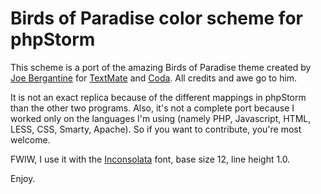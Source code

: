 Birds of Paradise color scheme for phpStorm
==========================
This scheme is a port of the amazing Birds of Paradise theme created by [Joe Bergantine](http://joebergantine.com) for [TextMate](http://joebergantine.com/werkstatt/birds-of-paradise-for-textmate) and [Coda](http://joebergantine.com/werkstatt/birds-of-paradise). All credits and awe go to him.

It is not an exact replica because of the different mappings in phpStorm than the other two programs. Also, it's not a complete port because I worked only on the languages I'm using (namely PHP, Javascript, HTML, LESS, CSS, Smarty, Apache). So if you want to contribute, you're most welcome.

FWIW, I use it with the [Inconsolata](http://levien.com/type/myfonts/inconsolata.html) font, base size 12, line height 1.0.

Enjoy.